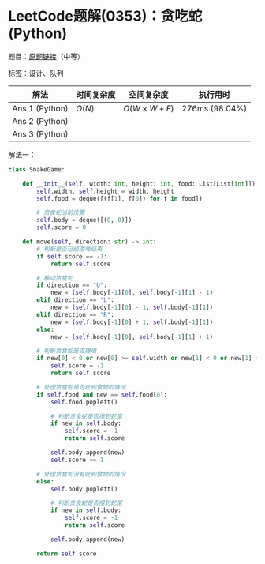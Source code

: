 # LeetCode题解(0353)：贪吃蛇(Python)

题目：[原题链接](https://leetcode-cn.com/problems/design-snake-game/)（中等）

标签：设计、队列

| 解法           | 时间复杂度 | 空间复杂度 | 执行用时       |
| -------------- | ---------- | ---------- | -------------- |
| Ans 1 (Python) | $O(N)$     | $O(W×W+F)$ | 276ms (98.04%) |
| Ans 2 (Python) |            |            |                |
| Ans 3 (Python) |            |            |                |

解法一：

```python
class SnakeGame:

    def __init__(self, width: int, height: int, food: List[List[int]]):
        self.width, self.height = width, height
        self.food = deque([(f[1], f[0]) for f in food])

        # 贪食蛇当前位置
        self.body = deque([(0, 0)])
        self.score = 0

    def move(self, direction: str) -> int:
        # 判断是否已经游戏结束
        if self.score == -1:
            return self.score

        # 移动贪食蛇
        if direction == "U":
            new = (self.body[-1][0], self.body[-1][1] - 1)
        elif direction == "L":
            new = (self.body[-1][0] - 1, self.body[-1][1])
        elif direction == "R":
            new = (self.body[-1][0] + 1, self.body[-1][1])
        else:
            new = (self.body[-1][0], self.body[-1][1] + 1)

        # 判断贪食蛇是否撞墙
        if new[0] < 0 or new[0] >= self.width or new[1] < 0 or new[1] >= self.height:
            self.score = -1
            return self.score

        # 处理贪食蛇是否吃到食物的情况
        if self.food and new == self.food[0]:
            self.food.popleft()

            # 判断贪食蛇是否撞到蛇尾
            if new in self.body:
                self.score = -1
                return self.score

            self.body.append(new)
            self.score += 1

        # 处理贪食蛇没有吃到食物的情况
        else:
            self.body.popleft()

            # 判断贪食蛇是否撞到蛇尾
            if new in self.body:
                self.score = -1
                return self.score

            self.body.append(new)

        return self.score
```